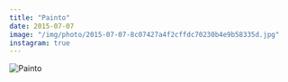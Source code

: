 ```yaml
---
title: "Painto"
date: 2015-07-07
image: "/img/photo/2015-07-07-8c07427a4f2cffdc70230b4e9b58335d.jpg"
instagram: true
---
```


![Painto](/img/photo/2015-07-07-8c07427a4f2cffdc70230b4e9b58335d.jpg)
